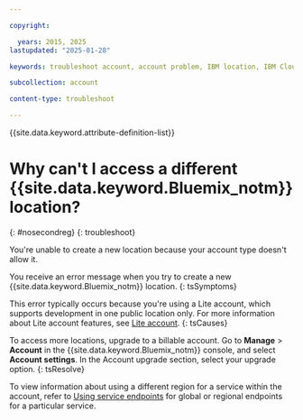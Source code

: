 ```yaml
---

copyright:

  years: 2015, 2025
lastupdated: "2025-01-28"

keywords: troubleshoot account, account problem, IBM location, IBM Cloud location, create location

subcollection: account

content-type: troubleshoot

---
```


{{site.data.keyword.attribute-definition-list}}

# Why can't I access a different {{site.data.keyword.Bluemix_notm}} location?
{: #nosecondreg}
{: troubleshoot}

You're unable to create a new location because your account type doesn't allow it.

You receive an error message when you try to create a new {{site.data.keyword.Bluemix_notm}} location.
{: tsSymptoms}

This error typically occurs because you're using a Lite account, which supports development in one public location only. For more information about Lite account features, see [Lite account](/docs/account?topic=account-accounts#liteaccount).
{: tsCauses}

To access more locations, upgrade to a billable account. Go to **Manage** > **Account** in the {{site.data.keyword.Bluemix_notm}} console, and select **Account settings**. In the Account upgrade section, select your upgrade option.
{: tsResolve}

To view information about using a different region for a service within the account, refer to [Using service endpoints](/docs/account?topic=account-vrf-service-endpoint#use-service-endpoint) for global or regional endpoints for a particular service.
